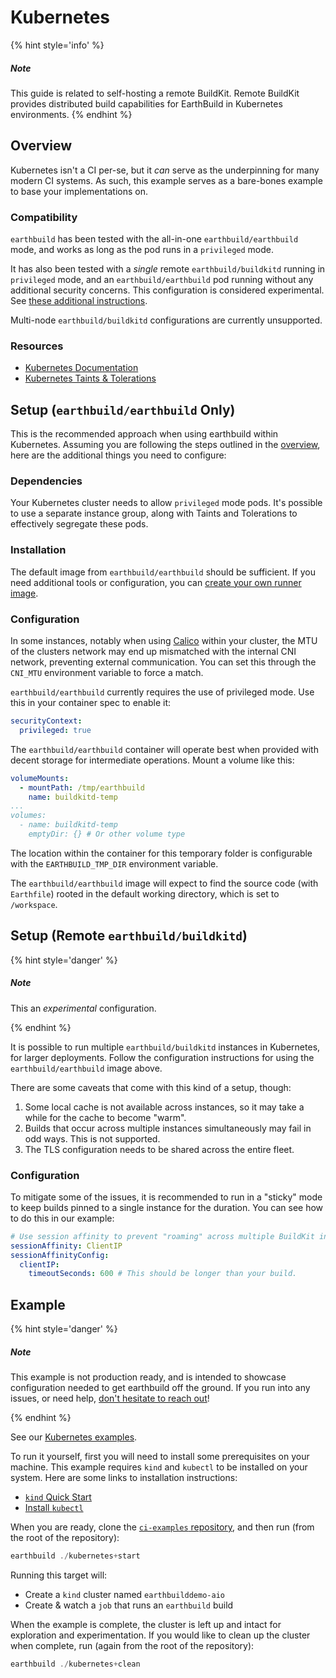 # Kubernetes

{% hint style='info' %}
##### Note
This guide is related to self-hosting a remote BuildKit. Remote BuildKit provides distributed build capabilities for EarthBuild in Kubernetes environments.
{% endhint %}


## Overview

Kubernetes isn't a CI per-se, but it _can_ serve as the underpinning for many modern CI systems. As such, this example serves as a bare-bones example to base your implementations on.

### Compatibility

`earthbuild` has been tested with the all-in-one `earthbuild/earthbuild` mode, and works as long as the pod runs in a `privileged` mode.

It has also been tested with a _single_ remote `earthbuild/buildkitd` running in `privileged` mode, and an `earthbuild/earthbuild` pod running without any additional security concerns. This configuration is considered experimental. See [these additional instructions](../remote-buildkit.md).

Multi-node `earthbuild/buildkitd` configurations are currently unsupported.

### Resources

 * [Kubernetes Documentation](https://kubernetes.io/docs/home/supported-doc-versions/)
 * [Kubernetes Taints & Tolerations](https://kubernetes.io/docs/concepts/scheduling-eviction/taint-and-toleration/)

## Setup (`earthbuild/earthbuild` Only)

This is the recommended approach when using earthbuild within Kubernetes. Assuming you are following the steps outlined in the [overview](../overview.md), here are the additional things you need to configure:

### Dependencies

Your Kubernetes cluster needs to allow `privileged` mode pods. It's possible to use a separate instance group, along with Taints and Tolerations to effectively segregate these pods.

### Installation

The default image from `earthbuild/earthbuild` should be sufficient. If you need additional tools or configuration, you can [create your own runner image](../build-an-earthbuild-ci-image.md).

### Configuration

In some instances, notably when using [Calico](https://www.tigera.io/project-calico/) within your cluster, the MTU of the clusters network may end up mismatched with the internal CNI network, preventing external communication. You can set this through the `CNI_MTU` environment variable to force a match.

`earthbuild/earthbuild` currently requires the use of privileged mode. Use this in your container spec to enable it:

```yaml
securityContext:
  privileged: true
```

The `earthbuild/earthbuild` container will operate best when provided with decent storage for intermediate operations. Mount a volume like this:

```yaml
volumeMounts:
  - mountPath: /tmp/earthbuild
    name: buildkitd-temp
...
volumes:
  - name: buildkitd-temp
    emptyDir: {} # Or other volume type
```

The location within the container for this temporary folder is configurable with the `EARTHBUILD_TMP_DIR` environment variable.

The `earthbuild/earthbuild` image will expect to find the source code (with `Earthfile`) rooted in the default working directory, which is set to `/workspace`.

## Setup (Remote `earthbuild/buildkitd`)

{% hint style='danger' %}
##### Note

This an _experimental_ configuration.

{% endhint %}

It is possible to run multiple `earthbuild/buildkitd` instances in Kubernetes, for larger deployments. Follow the configuration instructions for using the `earthbuild/earthbuild` image above.

There are some caveats that come with this kind of a setup, though:

1. Some local cache is not available across instances, so it may take a while for the cache to become "warm".
2. Builds that occur across multiple instances simultaneously may fail in odd ways. This is not supported.
3. The TLS configuration needs to be shared across the entire fleet.

### Configuration

To mitigate some of the issues, it is recommended to run in a "sticky" mode to keep builds pinned to a single instance for the duration. You can see how to do this in our example:

```yaml
# Use session affinity to prevent "roaming" across multiple BuildKit instances; if needed.
sessionAffinity: ClientIP
sessionAffinityConfig:
  clientIP:
    timeoutSeconds: 600 # This should be longer than your build.
```

## Example

{% hint style='danger' %}
##### Note

This example is not production ready, and is intended to showcase configuration needed to get earthbuild off the ground. If you run into any issues, or need help, [don't hesitate to reach out](https://github.com/earthbuild/earthbuild/issues/new)!

{% endhint %}

See our [Kubernetes examples](https://github.com/earthbuild/ci-examples/tree/main/kubernetes).

To run it yourself, first you will need to install some prerequisites on your machine. This example requires `kind` and `kubectl` to be installed on your system. Here are some links to installation instructions:

- [`kind` Quick Start](https://kind.sigs.k8s.io/docs/user/quick-start/)
- [Install `kubectl`](https://kubernetes.io/docs/tasks/tools/#kubectl)

When you are ready, clone the [`ci-examples` repository](https://github.com/earthbuild/ci-examples), and then run (from the root of the repository):

```go
earthbuild ./kubernetes+start
```

Running this target will:

- Create a `kind` cluster named `earthbuilddemo-aio`
- Create & watch a `job` that runs an `earthbuild` build

When the example is complete, the cluster is left up and intact for exploration and experimentation. If you would like to clean up the cluster when complete, run (again from the root of the repository):

```go
earthbuild ./kubernetes+clean
```
